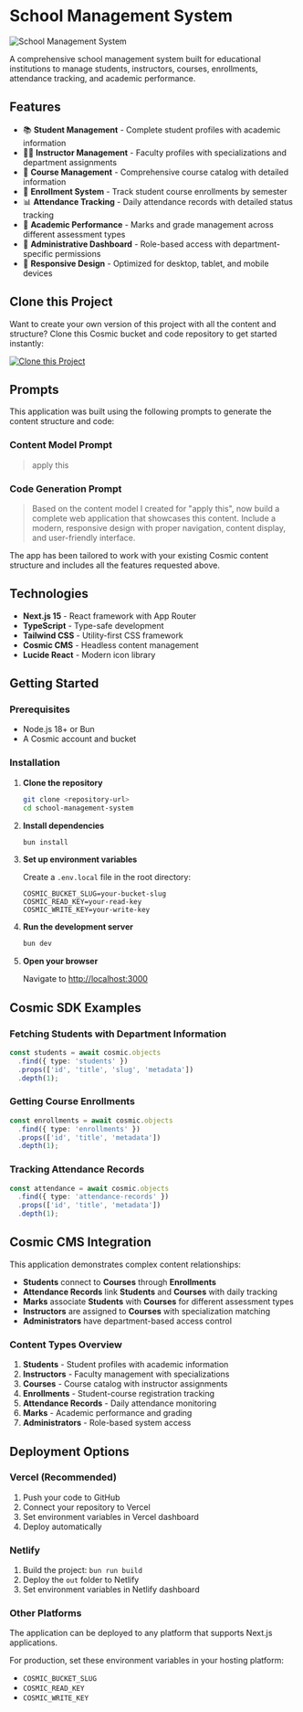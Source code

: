 # School Management System

![School Management System](https://images.unsplash.com/photo-1523050854058-8df90110c9d1?w=1200&h=300&fit=crop&auto=format)

A comprehensive school management system built for educational institutions to manage students, instructors, courses, enrollments, attendance tracking, and academic performance.

## Features

- 📚 **Student Management** - Complete student profiles with academic information
- 👨‍🏫 **Instructor Management** - Faculty profiles with specializations and department assignments
- 📖 **Course Management** - Comprehensive course catalog with detailed information
- 📝 **Enrollment System** - Track student course enrollments by semester
- 📊 **Attendance Tracking** - Daily attendance records with detailed status tracking
- 🎯 **Academic Performance** - Marks and grade management across different assessment types
- 👤 **Administrative Dashboard** - Role-based access with department-specific permissions
- 📱 **Responsive Design** - Optimized for desktop, tablet, and mobile devices

## Clone this Project

Want to create your own version of this project with all the content and structure? Clone this Cosmic bucket and code repository to get started instantly:

[![Clone this Project](https://img.shields.io/badge/Clone%20this%20Project-29abe2?style=for-the-badge&logo=cosmic&logoColor=white)](https://app.cosmicjs.com/projects/new?clone_bucket=68c57bf30a2eeaef39f42be7&clone_repository=68c57df40a2eeaef39f42c21)

## Prompts

This application was built using the following prompts to generate the content structure and code:

### Content Model Prompt

> apply this

### Code Generation Prompt

> Based on the content model I created for "apply this", now build a complete web application that showcases this content. Include a modern, responsive design with proper navigation, content display, and user-friendly interface.

The app has been tailored to work with your existing Cosmic content structure and includes all the features requested above.

## Technologies

- **Next.js 15** - React framework with App Router
- **TypeScript** - Type-safe development
- **Tailwind CSS** - Utility-first CSS framework
- **Cosmic CMS** - Headless content management
- **Lucide React** - Modern icon library

## Getting Started

### Prerequisites

- Node.js 18+ or Bun
- A Cosmic account and bucket

### Installation

1. **Clone the repository**
   ```bash
   git clone <repository-url>
   cd school-management-system
   ```

2. **Install dependencies**
   ```bash
   bun install
   ```

3. **Set up environment variables**
   
   Create a `.env.local` file in the root directory:
   ```env
   COSMIC_BUCKET_SLUG=your-bucket-slug
   COSMIC_READ_KEY=your-read-key
   COSMIC_WRITE_KEY=your-write-key
   ```

4. **Run the development server**
   ```bash
   bun dev
   ```

5. **Open your browser**
   
   Navigate to [http://localhost:3000](http://localhost:3000)

## Cosmic SDK Examples

### Fetching Students with Department Information
```typescript
const students = await cosmic.objects
  .find({ type: 'students' })
  .props(['id', 'title', 'slug', 'metadata'])
  .depth(1);
```

### Getting Course Enrollments
```typescript
const enrollments = await cosmic.objects
  .find({ type: 'enrollments' })
  .props(['id', 'title', 'metadata'])
  .depth(1);
```

### Tracking Attendance Records
```typescript
const attendance = await cosmic.objects
  .find({ type: 'attendance-records' })
  .props(['id', 'title', 'metadata'])
  .depth(1);
```

## Cosmic CMS Integration

This application demonstrates complex content relationships:

- **Students** connect to **Courses** through **Enrollments**
- **Attendance Records** link **Students** and **Courses** with daily tracking
- **Marks** associate **Students** with **Courses** for different assessment types
- **Instructors** are assigned to **Courses** with specialization matching
- **Administrators** have department-based access control

### Content Types Overview

1. **Students** - Student profiles with academic information
2. **Instructors** - Faculty management with specializations
3. **Courses** - Course catalog with instructor assignments
4. **Enrollments** - Student-course registration tracking
5. **Attendance Records** - Daily attendance monitoring
6. **Marks** - Academic performance and grading
7. **Administrators** - Role-based system access

## Deployment Options

### Vercel (Recommended)
1. Push your code to GitHub
2. Connect your repository to Vercel
3. Set environment variables in Vercel dashboard
4. Deploy automatically

### Netlify
1. Build the project: `bun run build`
2. Deploy the `out` folder to Netlify
3. Set environment variables in Netlify dashboard

### Other Platforms
The application can be deployed to any platform that supports Next.js applications.

For production, set these environment variables in your hosting platform:
- `COSMIC_BUCKET_SLUG`
- `COSMIC_READ_KEY`
- `COSMIC_WRITE_KEY`
<!-- README_END -->